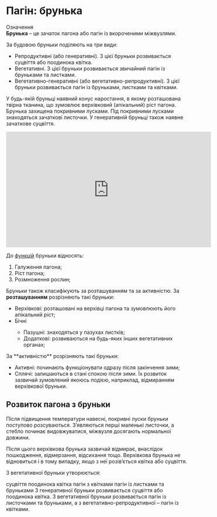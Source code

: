 # Пагін: брунька

<div class="eoz-wrap">
<span class="eoz">Означення</span>
<div class="eoz-text">
<b>Брунька</b> – це зачаток пагона або пагiн iз вкороченими мiжвузлями.
</div>
</div>

За будовою бруньки подiляють на три види:

* <span class="p1">Репродуктивнi</span> (або генеративнi). З цiєї бруньки розвивається суцвiття або поодинока квiтка.
* <span class="p1">Вегетативнi</span>. З цiєї бруньки розвивається звичайний пагiн iз бруньками та листками.
* <span class="p1">Вегетативно-генеративнi</span> (або вегетативно-репродуктивнi). З цiєї бруньки розвивається пагiн iз бруньками, листками та квiтками. 


У будь-якiй бруньцi наявний конус наростання, в якому розташована твірна тканина, що зумовлює верхівковий (апікальний) ріст пагона. Брунька захищена покривними лусками. Пiд покривними лусками знаходяться зачатковi листочки. У генеративнiй бруньцi також наявне зачаткове суцвiття.

<div class="fluidMedia">
<iframe align="center" width="560" height="315" src="https://www.youtube.com/embed/zZoJadSvhjQ" frameborder="0" allowfullscreen></iframe>
</div>
<div class="popup">
</div>


До <u>функцiй</u> бруньки вiдносять:

1. Галуження пагона;
2. Рiст пагона;
3. Розмноження рослин;

Бруньки також класифiкують за розташуванням та за активнiстю.
За **розташуванням** розрiзняють такi бруньки:
<ul>
    <li><span class="p1">Верхiвковi</span>: розташовані на верхівці пагона та зумовлюють його апікальний ріст;</li>
    <li><span class="p1">Бічні</span></li>
    <ul>
        <li><span class="p1">Пазушні</span>: знаходяться у пазухах листків;</li>
        <li><span class="p1">Додаткові</span>: розвиваються на будь-яких інших вегетативних органах;</li>
</ul>
</ul>
За **активнiстю** розрiзняють такi бруньки:
<ul>
    <li><span class="p1">Активнi</span>: починають функцiонувати одразу пiсля закiнчення зими;</li>
    <li><span class="p1">Сплячi</span>: залишаються в стані спокою після зими. Їх розвиток зазвичай зумовлений якоюсь подією, наприклад, відмиранням верхівкової бруньки.</li>
</ul>

## Розвиток пагона з бруньки

Пiсля пiдвищення температури навеснi, покривнi луски бруньки поступово розсуваються. З’являються першi маленькi листочки, а стебло починає видовжуватися, мiжвузля досягають нормальної довжини.

Пiсля цього верхiвкова брунька зазвичай вiдмирає, внаслiдок пошкодження, вiдмерзання, вiдсихання тощо. Верхiвкова брунька не вiдновиться i в тому випадку, якщо з неї розiв’ється квiтка або суцвiття.

<quiz correctLabel="correct" incorrectLabel="incorrect" checkLabel="check"> 
    <question text="">
        <p>З вегетативної бруньки утворюється:</p>
        <answer>суцвіття</answer>
        <answer>поодинока квітка</answer>
        <answer>пагін з квітками</answer>
        <answer correct>пагін із листками та бруньками</answer>
    <explanation>
    З генеративної бруньки розвивається суцвіття або поодинока квітка. З вегетативної бруньки розвивається пагін із листочками та бруньками, а з вегетативно-репродуктивної – пагін із квітками.
    </explanation>
    </question>
</quiz>


